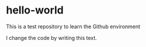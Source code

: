 # hello-world
This is a test repository to learn the Github environment

I change the code by writing this text.
